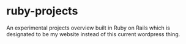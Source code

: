 ruby-projects
=============

An experimental projects overview built in Ruby on Rails which is designated to be my website instead of this current wordpress thing.
